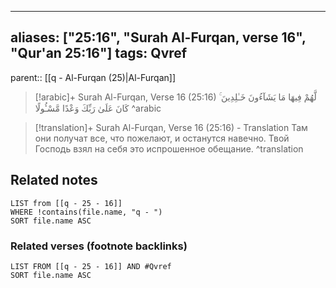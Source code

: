 
---
aliases: ["25:16", "Surah Al-Furqan, verse 16", "Qur'an 25:16"]
tags: Qvref
---

parent:: [[q - Al-Furqan (25)|Al-Furqan]]

> [!arabic]+ Surah Al-Furqan, Verse 16 (25:16)
> <span class="quran-arabic">لَّهُمْ فِيهَا مَا يَشَآءُونَ خَـٰلِدِينَ ۚ كَانَ عَلَىٰ رَبِّكَ وَعْدًا مَّسْـُٔولًا</span>
^arabic

> [!translation]+ Surah Al-Furqan, Verse 16 (25:16) - Translation
> Там они получат все, что пожелают, и останутся навечно. Твой Господь взял на себя это испрошенное обещание.
^translation



## Related notes
```dataview
LIST from [[q - 25 - 16]]
WHERE !contains(file.name, "q - ")
SORT file.name ASC
```

### Related verses (footnote backlinks)
```dataview
LIST FROM [[q - 25 - 16]] AND #Qvref
SORT file.name ASC
```

